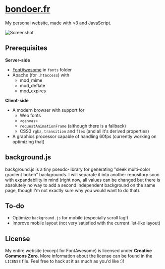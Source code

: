 # [bondoer.fr](http://bondoer.fr)
My personal website, made with <3 and JavaScript.

![Screenshot](http://i.imgur.com/Crlq5Oc.png)

## Prerequisites
**Server-side**
* [FontAwesome](http://fontawesome.io) in `fonts` folder
* Apache (for `.htaccess`) with
	* mod_mime
	* mod_deflate
	* mod_expires

**Client-side**
* A modern browser with support for
	* Web fonts
	* `<canvas>`
	* `requestAnimationFrame` (although there is a fallback)
	* CSS3 `rgba`, `transition` and `flex` (and all it's derived properties)
* A graphics processor capable of handling 60fps (currently working on optimizing that)

## background.js
background.js is a tiny pseudo-library for generating "sleek multi-color gradient bokeh" backgrounds. I will separate it into another repository soon with expandability in mind (right now, all values can be changed but there is absolutely no way to add a second independent background on the same page, though I'm not exactly sure why you would want to do that).

## To-do
* Optimize `background.js` for mobile (especially scroll lag!)
* Improve mobile layout (not very satisfied with the current list-like layout)

## License
My entire website (except for FontAwesome) is licensed under **Creative Commons Zero**. More information about the license can be found in the `LICENSE` file. Feel free to hack at it as much as you'd like :)!
